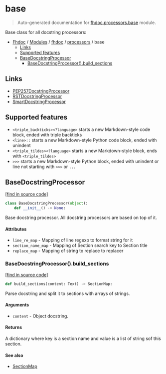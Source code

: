 # base

> Auto-generated documentation for [fhdoc.processors.base](../../../fhdoc/processors/base.py) module.

Base class for all docstring processors:

- [Fhdoc](../../README.md#fhdoc-index) / [Modules](../../README.md#fhdoc-modules) / [fhdoc](../index.md#fhdoc) / [processors](index.md#processors) / base
    - [Links](#links)
    - [Supported features](#supported-features)
    - [BaseDocstringProcessor](#basedocstringprocessor)
        - [BaseDocstringProcessor().build_sections](#basedocstringprocessorbuild_sections)

## Links

- [PEP257DocstringProcessor](pep257.md#pep257docstringprocessor)
- [RSTDocstringProcessor](rst.md#rstdocstringprocessor)
- [SmartDocstringProcessor](smart.md#smartdocstringprocessor)

## Supported features

- `<triple_backticks><?language>` starts a new Markdown-style code block, ended with triple backticks
- `<line>::` starts a new Markdown-style Python code block, ended with unindent
- `<triple_tildes><?language>` starts a new Markdown-style block, ends with `<triple_tildes>`
- `>>>` starts a new Markdown-style Python block, ended with unindent or line not starting with `>>>` or `...`

## BaseDocstringProcessor

[[find in source code]](../../../fhdoc/processors/base.py#L26)

```python
class BaseDocstringProcessor(object):
    def __init__() -> None:
```

Base docstring processor. All docstring processors are based on top of it.

#### Attributes

- `line_re_map` - Mapping of line regexp to format string for it
- `section_name_map` - Mapping of Section search key to Section title
- `replace_map` - Mapping of string to replace to replacer

### BaseDocstringProcessor().build_sections

[[find in source code]](../../../fhdoc/processors/base.py#L66)

```python
def build_sections(content: Text) -> SectionMap:
```

Parse docstring and split it to sections with arrays of strings.

#### Arguments

- `content` - Object docstring.

#### Returns

A dictionary where key is a section name and value is a list of string sof this
section.

#### See also

- [SectionMap](section_map.md#sectionmap)
